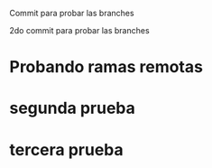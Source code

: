 Commit para probar las branches

2do commit para probar las branches

# Probando ramas remotas

# segunda prueba

# tercera prueba